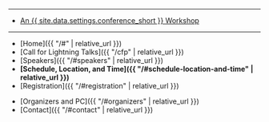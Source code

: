***

* <a href = "{{ site.data.settings.conference_url }}">An {{ site.data.settings.conference_short }} Workshop<i aria-hidden="true" class="fas fa-external-link-alt"></i></a>

***

* [Home]({{ "/#" | relative_url }})
* [Call for Lightning Talks]({{ "/cfp" | relative_url }})
* [Speakers]({{ "/#speakers" | relative_url }})
* **[Schedule, Location, and Time]({{ "/#schedule-location-and-time" | relative_url }})**
* [Registration]({{ "/#registration" | relative_url }})
<!-- * [Supporters]({{ "/#supporters" | relative_url }}) -->
* [Organizers and PC]({{ "/#organizers" | relative_url }})
* [Contact]({{ "/#contact" | relative_url }})